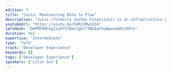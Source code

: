 ```yaml
---
edition: 3
title: "Juzix: Maneuvering Data to Flow"
description: "Juzix (formerly Juzhen Financials) is an infrastructure provider for distributed data exchange using distributed ledger technology and multi-party computation. We started out as a financial infrastructure provider in 2014 and have now expanded to other industries interested in adopting distributed data processing and collaborative computation to enable secure data exchange. Juzix currently has over 100 employees, and working with the leading institutions in China to release the first open-source platform using Ethereum that comply with local standards and regulations in China. Version 1.0 (Chinese) will be released in July, 2017, and we think this will enable more Chinese institutions and start-ups to use Ethereum."
youtubeUrl: "https://youtu.be/hUR21MwL6IA"
ipfsHash: "QmPMFHMCGg1iwhT5TBeL7gUr73BEAqFhuWpwx4wNtzMXtn"
duration: 942
expertise: "Intermediate"
type: "Talk"
track: "Developer Experience"
keywords: []
tags: ['Developer Experience']
speakers: ['Lilin Sun']
---
```

